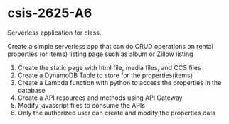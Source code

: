 # csis-2625-A6
Serverless application for class.

Create a simple serverless app that can do CRUD operations on rental properties (or items) listing page such as album or Zillow listing
1. Create the static page with html file, media files, and CCS files
2. Create a DynamoDB Table to store for the properties(items)
3. Create a Lambda function with python to access the properties in the database
4. Create a API resources and methods using API Gateway
5. Modify javascript files to consume the APIs
6. Only the authorized user can create and modify the properties data
